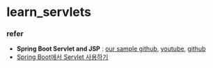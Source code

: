 # learn_servlets
### refer 
- **Spring Boot Servlet and JSP** : [our sample github](https://github.com/yojulab/sample_spring-boot-servlet-jsp), [youtube](https://youtu.be/8dSmXLsI4F8), [github](https://github.com/jayramrout/training)
- [Spring Boot에서 Servlet 사용하기](https://pebblepark.tistory.com/10)

